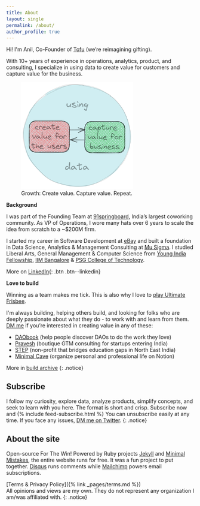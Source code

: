 ```yaml
---
title: About
layout: single
permalink: /about/
author_profile: true
---
```

Hi! I'm Anil, Co-Founder of [Tofu](https://ontofu.com) (we’re reimagining gifting).

With 10+ years of experience in operations, analytics, product, and consulting, I specialize in using data to create value for customers and capture value for the business.

<figure style="width: 300px" class="align-center">
  <img src="/assets/images/about-anil-growth-mantra.png" alt="My growth expertise and mantra is to use data to create and capture value">
  <figcaption>Growth: Create value. Capture value. Repeat.</figcaption>
</figure>

**Background**

I was part of the Founding Team at [91springboard](https://www.91springboard.com), India’s largest coworking community. As VP of Operations, I wore many hats over 6 years to scale the idea from scratch to a ~$200M firm.

I started my career in Software Development at [eBay](https://www.ebay.com) and built a foundation in Data Science, Analytics & Management Consulting at [Mu Sigma](https://www.mu-sigma.com/). I studied Liberal Arts, General Management & Computer Science from [Young India Fellowship](https://ashoka.edu.in/yif), [IIM Bangalore](https://www.iimb.ac.in/home) & [PSG College of Technology](https://www.psgtech.edu).

More on [LinkedIn](https://www.linkedin.com/in/anilgeorge04){: .btn .btn--linkedin}

**Love to build**

Winning as a team makes me tick. This is also why I love to [play Ultimate Frisbee](https://indiaultimate.org/2015-aouc-team-india).

I'm always building, helping others build, and looking for folks who are deeply passionate about what they do - to work with and learn from them. [DM me](https://twitter.com/anilgeorge04) if you’re interested in creating value in any of these:
- [DAObook](http://daobook.site) (help people discover DAOs to do the work they love)
- [Pravesh](https://pravesh.org/) (boutique GTM consulting for startups entering India)
- [STEP](https://stepnortheast.org/) (non-profit that bridges education gaps in North East India)
- [Minimal Cave](https://minimalcave.com) (organize personal and professional life on Notion)

More in [build archive](/building)
{: .notice}

## Subscribe
I follow my curiosity, explore data, analyze products, simplify concepts, and seek to learn with you here. The format is short and crisp. Subscribe now and
{% include feed-subscribe.html %}
You can unsubscribe easily at any time. If you face any issues, [DM me on Twitter](https://twitter.com/anilgeorge04).
{: .notice}

## About the site
Open-source For The Win! Powered by Ruby projects [Jekyll](jekyllrb.com) and [Minimal Mistakes](https://mademistakes.com/minimal-mistakes), the entire website runs for free. It was a fun project to put together. [Disqus](https://disqus.com) runs comments while [Mailchimp](http://eepurl.com/hwsf0n) powers email subscriptions.

[Terms & Privacy Policy]({% link _pages/terms.md %})<br>
All opinions and views are my own. They do not represent any organization I am/was affiliated with.
{: .notice}
